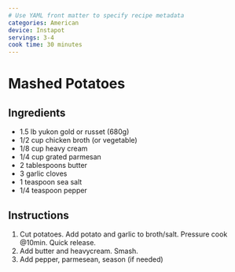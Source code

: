 ```yaml
---
# Use YAML front matter to specify recipe metadata
categories: American
device: Instapot
servings: 3-4
cook time: 30 minutes
---
```


# Mashed Potatoes

## Ingredients

- 1.5 lb yukon gold or russet (680g)
- 1/2 cup chicken broth (or vegetable)
- 1/8 cup heavy cream
- 1/4 cup grated parmesan
- 2 tablespoons butter
- 3 garlic cloves
- 1 teaspoon sea salt
- 1/4 teaspoon pepper

## Instructions

1. Cut potatoes. Add potato and garlic to broth/salt. Pressure cook @10min. Quick release.
2. Add butter and heavycream. Smash.
3. Add pepper, parmesean, season (if needed)
